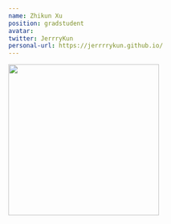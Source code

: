 ```yaml
---
name: Zhikun Xu
position: gradstudent
avatar: 
twitter: JerrryKun
personal-url: https://jerrrrykun.github.io/
---
```


<img width="300" src="{{site.baseurl}}/images/people/{{page.avatar}}" data-action="zoom">
